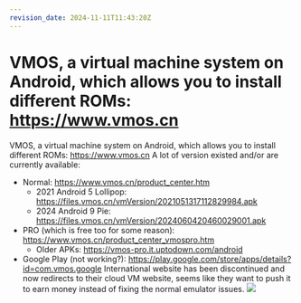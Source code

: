 ```yaml
---
revision_date: 2024-11-11T11:43:20Z
---
```

# VMOS, a virtual machine system on Android, which allows you to install different ROMs: https://www.vmos.cn
VMOS, a virtual machine system on Android, which allows you to install different ROMs: https://www.vmos.cn
A lot of version existed and/or are currently available:
* Normal: https://www.vmos.cn/product_center.htm
  * 2021 Android 5 Lollipop: https://files.vmos.cn/vmVersion/2021051317112829984.apk
  * 2024 Android 9 Pie: https://files.vmos.cn/vmVersion/2024060420460029001.apk
* PRO (which is free too for some reason): https://www.vmos.cn/product_center_vmospro.htm
  * Older APKs: https://vmos-pro.it.uptodown.com/android
* Google Play (not working?): https://play.google.com/store/apps/details?id=com.vmos.google
International website has been discontinued and now redirects to their cloud VM website, seems like they want to push it to earn money instead of fixing the normal emulator issues.
![](https://www.vmos.cn/media/static/images/newweb/productcentervmospro/bg2-1-2-pc.png)